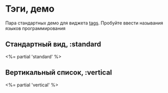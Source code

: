 # Тэги, демо

Пара стандартных демо для виджета [tags](/ui/tags). Пробуйте ввести называния
языков программирования

## Стандартный вид, :standard

<%= partial 'standard' %>

## Вертикальный список, :vertical

<%= partial 'vertical' %>
